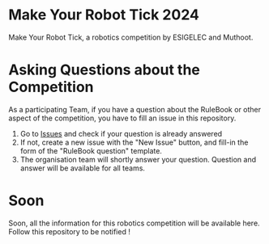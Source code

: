 # Make Your Robot Tick 2024

Make Your Robot Tick, a robotics competition by ESIGELEC and Muthoot.

# Asking Questions about the Competition

As a participating Team, if you have a question about the RuleBook or other aspect of the competition, you have to fill an issue in this repository.
1. Go to [Issues](../../issues)  and check if your question is already answered
2. If not, create a new issue with the "New Issue" button, and fill-in the form of the "RuleBook question" template.
3. The organisation team will shortly answer your question. Question and answer will be available for all teams.

# Soon

Soon, all the information for this robotics competition will be available here.
Follow this repository to be notified !

